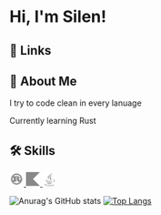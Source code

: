 <!-- markdownlint-disable MD033 -->

# Hi, I'm Silen!

## 🔗 Links


## 🚀 About Me

I try to code clean in every lanuage



Currently learning Rust

## 🛠️ Skills

<a href="https://www.rust-lang.org" target="_blank" rel="noreferrer noopener">
  <img
    src="https://raw.githubusercontent.com/0xShapeShifter/dev-story/master/public/images/skills/core/rust.svg"
    alt="Rust"
    width="25"
    height="25"
  />
</a>
<a href="https://kotlinlang.org" target="_blank" rel="noreferrer noopener">
  <img
    src="https://raw.githubusercontent.com/0xShapeShifter/dev-story/master/public/images/skills/core/kotlin.svg"
    alt="CSS3"
    width="25"
    height="25"
  />
</a>
<a href="https://www.java.com/" target="_blank" rel="noreferrer noopener">
  <img
    src="https://raw.githubusercontent.com/0xShapeShifter/dev-story/master/public/images/skills/core/java.svg"
    alt="CSS3"
    width="25"
    height="25"
  />
</a>


![Anurag's GitHub stats](https://github-readme-stats.vercel.app/api?username=SilenLoc&show_icons=true&count_private=true&theme=transparent)
[![Top Langs](https://github-readme-stats.vercel.app/api/top-langs/?username=SilenLoc&show_icons=true&theme=transparent)](https://github.com/anuraghazra/github-readme-stats)
